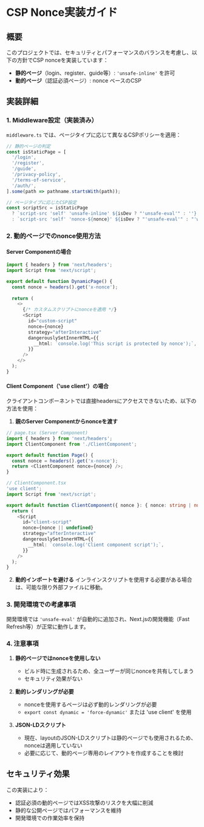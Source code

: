 # CSP Nonce実装ガイド

## 概要

このプロジェクトでは、セキュリティとパフォーマンスのバランスを考慮し、以下の方針でCSP nonceを実装しています：

- **静的ページ**（login、register、guide等）: `'unsafe-inline'` を許可
- **動的ページ**（認証必須ページ）: nonce ベースのCSP

## 実装詳細

### 1. Middleware設定（実装済み）

`middleware.ts` では、ページタイプに応じて異なるCSPポリシーを適用：

```typescript
// 静的ページの判定
const isStaticPage = [
  '/login',
  '/register',
  '/guide',
  '/privacy-policy',
  '/terms-of-service',
  '/auth/',
].some(path => pathname.startsWith(path));

// ページタイプに応じたCSP設定
const scriptSrc = isStaticPage
  ? `script-src 'self' 'unsafe-inline' ${isDev ? "'unsafe-eval'" : ''} https://accounts.google.com`
  : `script-src 'self' 'nonce-${nonce}' ${isDev ? "'unsafe-eval'" : "'wasm-unsafe-eval'"} https://accounts.google.com`;
```

### 2. 動的ページでのnonce使用方法

#### Server Componentの場合

```typescript
import { headers } from 'next/headers';
import Script from 'next/script';

export default function DynamicPage() {
  const nonce = headers().get('x-nonce');
  
  return (
    <>
      {/* カスタムスクリプトにnonceを適用 */}
      <Script
        id="custom-script"
        nonce={nonce}
        strategy="afterInteractive"
        dangerouslySetInnerHTML={{
          __html: `console.log('This script is protected by nonce');`,
        }}
      />
    </>
  );
}
```

#### Client Component（'use client'）の場合

クライアントコンポーネントでは直接headersにアクセスできないため、以下の方法を使用：

1. **親のServer Componentからnonceを渡す**
```typescript
// page.tsx (Server Component)
import { headers } from 'next/headers';
import ClientComponent from './ClientComponent';

export default function Page() {
  const nonce = headers().get('x-nonce');
  return <ClientComponent nonce={nonce} />;
}

// ClientComponent.tsx
'use client';
import Script from 'next/script';

export default function ClientComponent({ nonce }: { nonce: string | null }) {
  return (
    <Script
      id="client-script"
      nonce={nonce || undefined}
      strategy="afterInteractive"
      dangerouslySetInnerHTML={{
        __html: `console.log('Client component script');`,
      }}
    />
  );
}
```

2. **動的インポートを避ける**
インラインスクリプトを使用する必要がある場合は、可能な限り外部ファイルに移動。

### 3. 開発環境での考慮事項

開発環境では `'unsafe-eval'` が自動的に追加され、Next.jsの開発機能（Fast Refresh等）が正常に動作します。

### 4. 注意事項

1. **静的ページではnonceを使用しない**
   - ビルド時に生成されるため、全ユーザーが同じnonceを共有してしまう
   - セキュリティ効果がない

2. **動的レンダリングが必要**
   - nonceを使用するページは必ず動的レンダリングが必要
   - `export const dynamic = 'force-dynamic'` または 'use client' を使用

3. **JSON-LDスクリプト**
   - 現在、layoutのJSON-LDスクリプトは静的ページでも使用されるため、nonceは適用していない
   - 必要に応じて、動的ページ専用のレイアウトを作成することを検討

## セキュリティ効果

この実装により：
- 認証必須の動的ページではXSS攻撃のリスクを大幅に削減
- 静的な公開ページではパフォーマンスを維持
- 開発環境での作業効率を保持